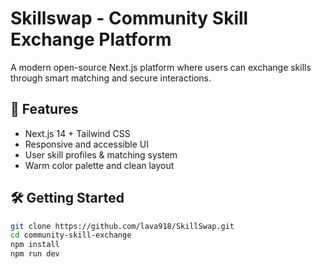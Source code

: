 # Skillswap - Community Skill Exchange Platform

A modern open-source Next.js platform where users can exchange skills through smart matching and secure interactions.

## 🚀 Features
- Next.js 14 + Tailwind CSS
- Responsive and accessible UI
- User skill profiles & matching system
- Warm color palette and clean layout

## 🛠️ Getting Started
```bash
git clone https://github.com/lava918/SkillSwap.git
cd community-skill-exchange
npm install
npm run dev
